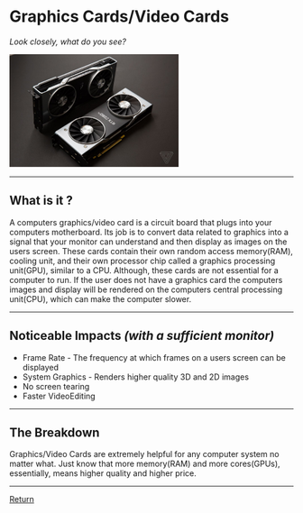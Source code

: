 # Graphics Cards/Video Cards
_Look closely, what do you see?_

<img src="https://github.com/Ocovert/Tutorial/blob/master/gpu.jpg" width="300" height="200" alt="CPU"/>


***
## What is it ?
A computers graphics/video card is a circuit board that plugs into your computers motherboard. Its job is to convert data related to graphics into a signal that your monitor can understand and then display as images on the users screen. These cards contain their own random access memory(RAM), cooling unit, and their own processor chip called a graphics processing unit(GPU), similar to a CPU. Although, these cards are not essential for a computer to run. If the user does not have a graphics card the computers images and display will be rendered on the computers central processing unit(CPU), which can make the computer slower. 

*** 

## Noticeable Impacts _(with a sufficient monitor)_ 
* Frame Rate - The frequency at which frames on a users screen can be displayed
* System Graphics - Renders higher quality 3D and 2D images
* No screen tearing
* Faster VideoEditing 

***

## The Breakdown
Graphics/Video Cards are extremely helpful for any computer system no matter what. Just know that more memory(RAM) and more cores(GPUs), essentially, means higher quality and higher price.

***

[Return](/README.md)
